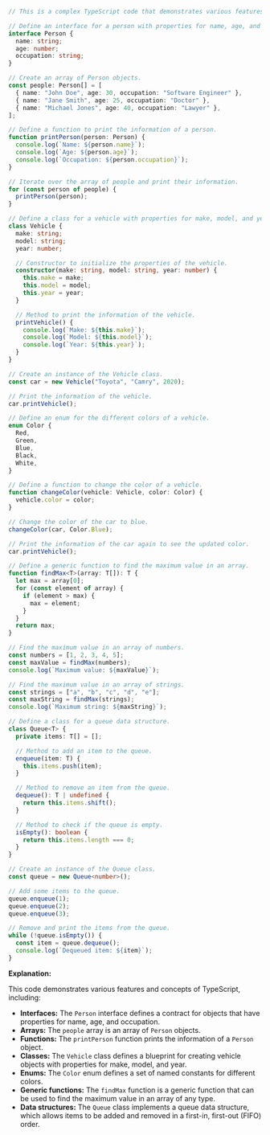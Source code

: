 ```typescript
// This is a complex TypeScript code that demonstrates various features and concepts of the language.

// Define an interface for a person with properties for name, age, and occupation.
interface Person {
  name: string;
  age: number;
  occupation: string;
}

// Create an array of Person objects.
const people: Person[] = [
  { name: "John Doe", age: 30, occupation: "Software Engineer" },
  { name: "Jane Smith", age: 25, occupation: "Doctor" },
  { name: "Michael Jones", age: 40, occupation: "Lawyer" },
];

// Define a function to print the information of a person.
function printPerson(person: Person) {
  console.log(`Name: ${person.name}`);
  console.log(`Age: ${person.age}`);
  console.log(`Occupation: ${person.occupation}`);
}

// Iterate over the array of people and print their information.
for (const person of people) {
  printPerson(person);
}

// Define a class for a vehicle with properties for make, model, and year.
class Vehicle {
  make: string;
  model: string;
  year: number;

  // Constructor to initialize the properties of the vehicle.
  constructor(make: string, model: string, year: number) {
    this.make = make;
    this.model = model;
    this.year = year;
  }

  // Method to print the information of the vehicle.
  printVehicle() {
    console.log(`Make: ${this.make}`);
    console.log(`Model: ${this.model}`);
    console.log(`Year: ${this.year}`);
  }
}

// Create an instance of the Vehicle class.
const car = new Vehicle("Toyota", "Camry", 2020);

// Print the information of the vehicle.
car.printVehicle();

// Define an enum for the different colors of a vehicle.
enum Color {
  Red,
  Green,
  Blue,
  Black,
  White,
}

// Define a function to change the color of a vehicle.
function changeColor(vehicle: Vehicle, color: Color) {
  vehicle.color = color;
}

// Change the color of the car to blue.
changeColor(car, Color.Blue);

// Print the information of the car again to see the updated color.
car.printVehicle();

// Define a generic function to find the maximum value in an array.
function findMax<T>(array: T[]): T {
  let max = array[0];
  for (const element of array) {
    if (element > max) {
      max = element;
    }
  }
  return max;
}

// Find the maximum value in an array of numbers.
const numbers = [1, 2, 3, 4, 5];
const maxValue = findMax(numbers);
console.log(`Maximum value: ${maxValue}`);

// Find the maximum value in an array of strings.
const strings = ["a", "b", "c", "d", "e"];
const maxString = findMax(strings);
console.log(`Maximum string: ${maxString}`);

// Define a class for a queue data structure.
class Queue<T> {
  private items: T[] = [];

  // Method to add an item to the queue.
  enqueue(item: T) {
    this.items.push(item);
  }

  // Method to remove an item from the queue.
  dequeue(): T | undefined {
    return this.items.shift();
  }

  // Method to check if the queue is empty.
  isEmpty(): boolean {
    return this.items.length === 0;
  }
}

// Create an instance of the Queue class.
const queue = new Queue<number>();

// Add some items to the queue.
queue.enqueue(1);
queue.enqueue(2);
queue.enqueue(3);

// Remove and print the items from the queue.
while (!queue.isEmpty()) {
  const item = queue.dequeue();
  console.log(`Dequeued item: ${item}`);
}
```

**Explanation:**

This code demonstrates various features and concepts of TypeScript, including:

- **Interfaces:** The `Person` interface defines a contract for objects that have properties for name, age, and occupation.
- **Arrays:** The `people` array is an array of `Person` objects.
- **Functions:** The `printPerson` function prints the information of a `Person` object.
- **Classes:** The `Vehicle` class defines a blueprint for creating vehicle objects with properties for make, model, and year.
- **Enums:** The `Color` enum defines a set of named constants for different colors.
- **Generic functions:** The `findMax` function is a generic function that can be used to find the maximum value in an array of any type.
- **Data structures:** The `Queue` class implements a queue data structure, which allows items to be added and removed in a first-in, first-out (FIFO) order.